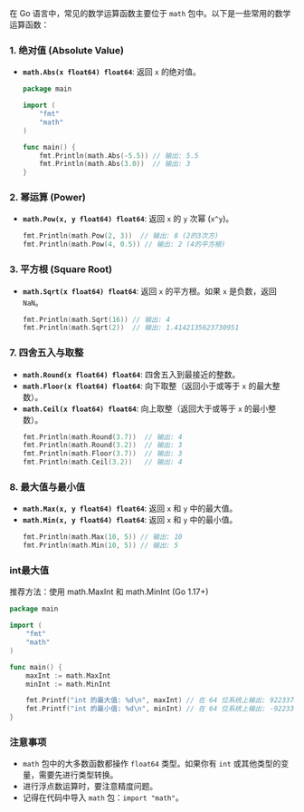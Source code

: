在 Go 语言中，常见的数学运算函数主要位于 `math` 包中。以下是一些常用的数学运算函数：

### 1. 绝对值 (Absolute Value)
*   **`math.Abs(x float64) float64`**: 返回 `x` 的绝对值。
    ```go
    package main

    import (
        "fmt"
        "math"
    )

    func main() {
        fmt.Println(math.Abs(-5.5)) // 输出: 5.5
        fmt.Println(math.Abs(3.0))  // 输出: 3
    }
    ```

### 2. 幂运算 (Power)
*   **`math.Pow(x, y float64) float64`**: 返回 `x` 的 `y` 次幂 (`x^y`)。
    ```go
    fmt.Println(math.Pow(2, 3))  // 输出: 8 (2的3次方)
    fmt.Println(math.Pow(4, 0.5)) // 输出: 2 (4的平方根)
    ```

### 3. 平方根 (Square Root)
*   **`math.Sqrt(x float64) float64`**: 返回 `x` 的平方根。如果 `x` 是负数，返回 `NaN`。
    ```go
    fmt.Println(math.Sqrt(16)) // 输出: 4
    fmt.Println(math.Sqrt(2))  // 输出: 1.4142135623730951
    ```


### 7. 四舍五入与取整
*   **`math.Round(x float64) float64`**: 四舍五入到最接近的整数。
*   **`math.Floor(x float64) float64`**: 向下取整（返回小于或等于 `x` 的最大整数）。
*   **`math.Ceil(x float64) float64`**: 向上取整（返回大于或等于 `x` 的最小整数）。
    ```go
    fmt.Println(math.Round(3.7))  // 输出: 4
    fmt.Println(math.Round(3.2))  // 输出: 3
    fmt.Println(math.Floor(3.7))  // 输出: 3
    fmt.Println(math.Ceil(3.2))   // 输出: 4
    ```

### 8. 最大值与最小值
*   **`math.Max(x, y float64) float64`**: 返回 `x` 和 `y` 中的最大值。
*   **`math.Min(x, y float64) float64`**: 返回 `x` 和 `y` 中的最小值。
    ```go
    fmt.Println(math.Max(10, 5)) // 输出: 10
    fmt.Println(math.Min(10, 5)) // 输出: 5
    ```

### int最大值
推荐方法：使用 math.MaxInt 和 math.MinInt (Go 1.17+)
```go
package main

import (
    "fmt"
    "math"
)

func main() {
    maxInt := math.MaxInt
    minInt := math.MinInt

    fmt.Printf("int 的最大值: %d\n", maxInt) // 在 64 位系统上输出: 9223372036854775807
    fmt.Printf("int 的最小值: %d\n", minInt) // 在 64 位系统上输出: -9223372036854775808
}
```

### 注意事项
*   `math` 包中的大多数函数都操作 `float64` 类型。如果你有 `int` 或其他类型的变量，需要先进行类型转换。
*   进行浮点数运算时，要注意精度问题。
*   记得在代码中导入 `math` 包：`import "math"`。